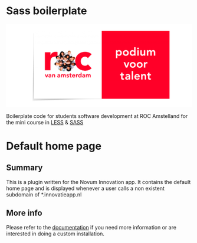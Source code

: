 # Sass boilerplate
<p align="center"><img src="https://raw.githubusercontent.com/antonboutkam/sass-boilerplate/refs/heads/main/public_html/img/logo-rocva.png"  alt="Logo ROC"/></p>

Boilerplate code for students software development at ROC Amstelland for the mini course in [LESS](https://lesscss.org/) &amp; [SASS](https://sass-lang.com/guide/)

# Default home page



## Summary
This is a plugin written for the Novum Innovation app. It contains the default home page and is displayed whenever a user
calls a non existent subdomain of *.innovatieapp.nl

## More info
Please refer to the [documentation](https://docs.demo.novum.nu) if you need more information or are interested in doing a custom installation.
